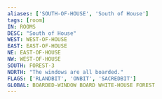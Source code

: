 ```yaml
---
aliases: ['SOUTH-OF-HOUSE', 'South of House']
tags: [room]
IN: ROOMS
DESC: "South of House"
WEST: WEST-OF-HOUSE
EAST: EAST-OF-HOUSE
NE: EAST-OF-HOUSE
NW: WEST-OF-HOUSE
SOUTH: FOREST-3
NORTH: "The windows are all boarded."
FLAGS: ['RLANDBIT', 'ONBIT', 'SACREDBIT']
GLOBAL: BOARDED-WINDOW BOARD WHITE-HOUSE FOREST
---
```

